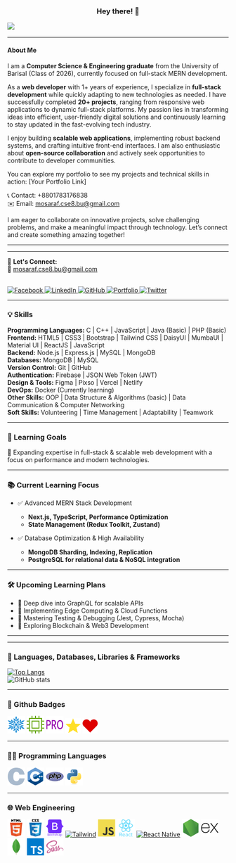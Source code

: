 <p align="center">
  <h3 align="center">Hey there! 👋</h3>
  <img src="https://media.licdn.com/dms/image/v2/D4E16AQHfrnLBQ7O4Ow/profile-displaybackgroundimage-shrink_350_1400/B4EZjl7W4KGoAY-/0/1756204205428?e=1759968000&v=beta&t=ZhxaFUYVReQ11DHANt61RUz0CaXl7lSdnZDFEYiM4rQ" />
</p>




---

#### About Me
I am a **Computer Science & Engineering graduate** from the University of Barisal (Class of 2026), currently focused on full-stack MERN development.

As a **web developer** with 1+ years of experience, I specialize in **full-stack development** while quickly adapting to new technologies as needed. I have successfully completed **20+ projects**, ranging from responsive web applications to dynamic full-stack platforms. My passion lies in transforming ideas into efficient, user-friendly digital solutions and continuously learning to stay updated in the fast-evolving tech industry.

I enjoy building **scalable web applications**, implementing robust backend systems, and crafting intuitive front-end interfaces. I am also enthusiastic about **open-source collaboration** and actively seek opportunities to contribute to developer communities.

You can explore my portfolio to see my projects and technical skills in action: [Your Portfolio Link]

📞 Contact: +8801783176838  
✉️ Email: mosaraf.cse8.bu@gmail.com

I am eager to collaborate on innovative projects, solve challenging problems, and make a meaningful impact through technology. Let’s connect and create something amazing together!


---

---

📨 <strong>Let's Connect:</strong><br>
📧 <a href="mailto:mosaraf.cse8.bu@gmail.com">mosaraf.cse8.bu@gmail.com</a><br><br>

<a href="https://www.facebook.com/mosaraf.hossion.94" target="_blank">
  <img src="https://img.shields.io/badge/Facebook-1877F2?style=flat-square&logo=facebook&logoColor=white" alt="Facebook">
</a>
<a href="https://www.linkedin.com/in/mosaraf-hossen-a02553311/" target="_blank">
  <img src="https://img.shields.io/badge/LinkedIn-0077B5?style=flat-square&logo=linkedin&logoColor=white" alt="LinkedIn">
</a>
<a href="https://github.com/mosaraf68500" target="_blank">
  <img src="https://img.shields.io/badge/GitHub-181717?style=flat-square&logo=github&logoColor=white" alt="GitHub">
</a>
<a href="https://mosaraf-hossen-portfolio.netlify.app/" target="_blank">
  <img src="https://img.shields.io/badge/Portfolio-181717?style=flat-square&logo=github&logoColor=white" alt="Portfolio">
</a>
<a href="https://x.com/mosaraf38" target="_blank">
  <img src="https://img.shields.io/badge/Twitter-1DA1F2?style=flat-square&logo=twitter&logoColor=white" alt="Twitter">
</a>

---

### 💡 Skills

**Programming Languages:** C | C++ | JavaScript | Java (Basic) | PHP (Basic)  
**Frontend:** HTML5 | CSS3 | Bootstrap | Tailwind CSS | DaisyUI | MumbaUI | Material UI | ReactJS | JavaScript  
**Backend:** Node.js | Express.js | MySQL | MongoDB  
**Databases:** MongoDB | MySQL  
**Version Control:** Git | GitHub  
**Authentication:** Firebase | JSON Web Token (JWT)  
**Design & Tools:** Figma | Pixso | Vercel | Netlify  
**DevOps:** Docker (Currently learning)  
**Other Skills:** OOP | Data Structure & Algorithms (basic) | Data Communication & Computer Networking  
**Soft Skills:** Volunteering | Time Management | Adaptability | Teamwork


---

### 🚀 Learning Goals  
🎯 Expanding expertise in full-stack & scalable web development with a focus on performance and modern technologies.

---

### 📚 Current Learning Focus  
- ✅ Advanced MERN Stack Development  
  - **Next.js, TypeScript, Performance Optimization**  
  - **State Management (Redux Toolkit, Zustand)**  

- ✅ Database Optimization & High Availability  
  - **MongoDB Sharding, Indexing, Replication**  
  - **PostgreSQL for relational data & NoSQL integration**

---

### 🛠 Upcoming Learning Plans  
- 🔹 Deep dive into GraphQL for scalable APIs  
- 🔹 Implementing Edge Computing & Cloud Functions  
- 🔹 Mastering Testing & Debugging (Jest, Cypress, Mocha)  
- 🔹 Exploring Blockchain & Web3 Development

---



---

### 🧠 Languages, Databases, Libraries & Frameworks  

[![Top Langs](https://github-readme-stats.vercel.app/api/top-langs/?username=mosaraf68500)](https://github.com/anuraghazra/github-readme-stats)  
![GitHub stats](https://github-readme-stats.vercel.app/api?username=mosaraf68500&show_icons=true)

---

### 🏅 Github Badges  

<a href='https://archiveprogram.github.com/'><img src='https://raw.githubusercontent.com/acervenky/animated-github-badges/master/assets/acbadge.gif' width='40' height='40'></a>
<a href='https://docs.github.com/en/developers'><img src='https://raw.githubusercontent.com/acervenky/animated-github-badges/master/assets/devbadge.gif' width='40' height='40'></a>
<a href='https://github.com/pricing'><img src='https://raw.githubusercontent.com/acervenky/animated-github-badges/master/assets/pro.gif' width='40' height='40'></a>
<a href='https://stars.github.com/'><img src='https://raw.githubusercontent.com/acervenky/animated-github-badges/master/assets/starbadge.gif' width='35' height='35'></a>
<a href='https://docs.github.com/en/github/supporting-the-open-source-community-with-github-sponsors'><img src='https://raw.githubusercontent.com/acervenky/animated-github-badges/master/assets/sponsorbadge.gif' width='35' height='35'></a>

---

### 👨‍💻 Programming Languages  
<a href="https://www.cprogramming.com/" target="_blank"><img src="https://raw.githubusercontent.com/devicons/devicon/master/icons/c/c-original.svg" alt="C" width="40" height="40"/></a>
<a href="https://www.w3schools.com/cpp/" target="_blank"><img src="https://raw.githubusercontent.com/devicons/devicon/master/icons/cplusplus/cplusplus-original.svg" alt="C++" width="40" height="40"/></a>
<a href="https://www.php.net/" target="_blank"><img src="https://raw.githubusercontent.com/devicons/devicon/master/icons/php/php-original.svg" alt="PHP" width="40" height="40"/></a>
<a href="https://www.python.org/" target="_blank"><img src="https://raw.githubusercontent.com/devicons/devicon/master/icons/python/python-original.svg" alt="Python" width="40" height="40"/></a>

---

### 🌐 Web Engineering  
<a href="https://www.w3.org/html/" target="_blank"><img src="https://raw.githubusercontent.com/devicons/devicon/master/icons/html5/html5-original-wordmark.svg" alt="HTML5" width="40" height="40"/></a>
<a href="https://www.w3schools.com/css/" target="_blank"><img src="https://raw.githubusercontent.com/devicons/devicon/master/icons/css3/css3-original-wordmark.svg" alt="CSS3" width="40" height="40"/></a>
<a href="https://getbootstrap.com" target="_blank"><img src="https://raw.githubusercontent.com/devicons/devicon/master/icons/bootstrap/bootstrap-plain-wordmark.svg" alt="Bootstrap" width="40" height="40"/></a>
<a href="https://tailwindcss.com/" target="_blank"><img src="https://www.vectorlogo.zone/logos/tailwindcss/tailwindcss-icon.svg" alt="Tailwind" width="40" height="40"/></a>
<a href="https://developer.mozilla.org/en-US/docs/Web/JavaScript" target="_blank"><img src="https://raw.githubusercontent.com/devicons/devicon/master/icons/javascript/javascript-original.svg" alt="JavaScript" width="40" height="40"/></a>
<a href="https://reactjs.org/" target="_blank"><img src="https://raw.githubusercontent.com/devicons/devicon/master/icons/react/react-original-wordmark.svg" alt="React" width="40" height="40"/></a>
<a href="https://reactnative.dev/" target="_blank"><img src="https://reactnative.dev/img/header_logo.svg" alt="React Native" width="40" height="40"/></a>
<a href="https://nodejs.org/" target="_blank"><img src="https://raw.githubusercontent.com/devicons/devicon/master/icons/nodejs/nodejs-original.svg" alt="Node.js" width="40" height="40"/></a>
<a href="https://expressjs.com/" target="_blank"><img src="https://raw.githubusercontent.com/devicons/devicon/master/icons/express/express-original.svg" alt="Express" width="40" height="40"/></a>
<a href="https://www.mongodb.com/" target="_blank"><img src="https://raw.githubusercontent.com/devicons/devicon/master/icons/mongodb/mongodb-original.svg" alt="MongoDB" width="40" height="40"/></a>
<a href="https://www.typescriptlang.org/" target="_blank"><img src="https://raw.githubusercontent.com/devicons/devicon/master/icons/typescript/typescript-original.svg" alt="TypeScript" width="40" height="40"/></a>
<a href="https://sass-lang.com/" target="_blank"><img src="https://raw.githubusercontent.com/devicons/devicon/master/icons/sass/sass-original.svg" alt="SASS" width="40" height="40"/></a>
